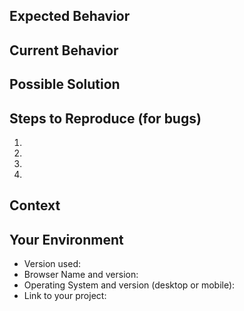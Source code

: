<!--- Provide a general summary of the issue in the Title above -->

## Expected Behavior
<!--- If you're describing a bug, tell me what should happen -->
<!--- If you're suggesting a change/improvement, tell me how it should work -->

## Current Behavior
<!--- If describing a bug, tell me what happens instead of the expected behavior -->
<!--- If suggesting a change/improvement, explain the difference from current behavior -->

## Possible Solution
<!--- Not obligatory, but suggest a fix/reason for the bug, -->
<!--- or ideas how to implement the addition or change -->

## Steps to Reproduce (for bugs)
<!--- !!Only necessary if this is a bug report, not a feature request!! -->
<!--- Provide a link to a live example, or an unambiguous set of steps to -->
<!--- reproduce this bug. Include code to reproduce, if relevant -->
1.
2.
3.
4.

## Context
<!--- How has this issue affected you? What are you trying to accomplish? -->
<!--- Providing context helps me come up with a solution that is most useful in the real world -->

## Your Environment
<!--- !!Only necessary if this is a bug report, not a feature request!! -->
<!--- Include as many relevant details about the environment you experienced the bug in -->
* Version used:
* Browser Name and version:
* Operating System and version (desktop or mobile):
* Link to your project:
